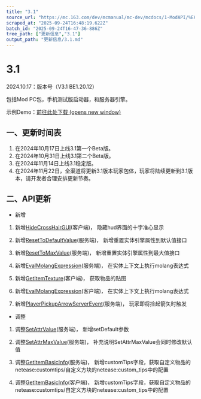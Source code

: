 ```yaml
---
title: "3.1"
source_url: "https://mc.163.com/dev/mcmanual/mc-dev/mcdocs/1-ModAPI/%E6%9B%B4%E6%96%B0%E4%BF%A1%E6%81%AF/3.1.html"
scraped_at: "2025-09-24T16:48:19.622Z"
batch_id: "2025-09-24T16-47-36-886Z"
tree_path: ["更新信息","3.1"]
output_path: "更新信息/3.1.md"
---
```


#  3.1

2024.10.17：版本号（V3.1 BE1.20.12）

包括Mod PC包，手机测试版启动器，和服务器引擎。

示例Demo：[前往此处下载 (opens new window)](https://mc.163.com/dev/mcmanual/mc-dev/mcguide/20-%E7%8E%A9%E6%B3%95%E5%BC%80%E5%8F%91/13-%E6%A8%A1%E7%BB%84SDK%E7%BC%96%E7%A8%8B/60-Demo%E7%A4%BA%E4%BE%8B.html)

##  一、更新时间表

1.  在2024年10月17日上线3.1第一个Beta版。
2.  在2024年10月31日上线3.1第二个Beta版。
3.  在2024年11月14日上线3.1稳定版。
4.  在2024年11月22日，全渠道将更新3.1版本玩家包体，玩家将陆续更新到3.1版本，请开发者合理安排更新节奏。

##  二、API更新

*   新增

1.  新增[HideCrossHairGUI](/接口/原生UI#hidecrosshairgui)(客户端)， 隐藏hud界面的十字准心显示
    
2.  新增[ResetToDefaultValue](/接口/实体/属性#resettodefaultvalue)(服务端)， 新增重置实体引擎属性到默认值接口
    
3.  新增[ResetToMaxValue](/接口/实体/属性#resettomaxvalue)(服务端)， 新增重置实体引擎属性到最大值接口
    
4.  新增[EvalMolangExpression](/接口/实体/molang#evalmolangexpression)(服务端)， 在实体上下文上执行molang表达式
    
5.  新增[GetItemTexture](/接口/物品#getitemtexture)(客户端)， 获取物品的贴图
    
6.  新增[EvalMolangExpression](/接口/实体/molang#evalmolangexpression)(客户端)， 在实体上下文上执行molang表达式
    
7.  新增[PlayerPickupArrowServerEvent](/事件/物品#playerpickuparrowserverevent)(服务端)， 玩家即将捡起箭矢时触发
    

*   调整

1.  调整[SetAttrValue](/接口/实体/属性#setattrvalue)(服务端)， 新增setDefault参数
    
2.  调整[SetAttrMaxValue](/接口/实体/属性#setattrmaxvalue)(服务端)， 补充说明SetAttrMaxValue会同时修改默认值
    
3.  调整[GetItemBasicInfo](/接口/物品#getitembasicinfo)(服务端)， 新增customTips字段，获取自定义物品的netease:customtips/自定义方块的netease:custom\_tips中的配置
    
4.  调整[GetItemBasicInfo](/接口/物品#getitembasicinfo)(客户端)， 新增customTips字段，获取自定义物品的netease:customtips/自定义方块的netease:custom\_tips中的配置